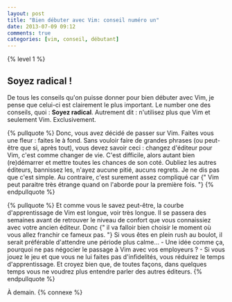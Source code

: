 ```yaml
---
layout: post
title: "Bien débuter avec Vim: conseil numéro un"
date: 2013-07-09 09:12
comments: true
categories: [vim, conseil, débutant]
---
```


{% level 1 %}

Soyez radical !
-------------

De tous les conseils qu'on puisse donner pour bien débuter avec Vim, je pense
que celui-ci est clairement le plus important. Le number one des conseils,
quoi : **Soyez radical**. Autrement dit : n'utilisez plus que Vim et seulement
Vim. Exclusivement.

<!-- more -->

{% pullquote %}
Donc, vous avez décidé de passer sur Vim.
Faites vous une fleur : faites le à fond.
Sans vouloir faire de grandes phrases (ou peut-être que si, après tout), vous
devez savoir ceci : changez d'éditeur pour Vim, c'est comme changer de vie.
C'est difficile, alors autant bien (re)démarrer et mettre toutes les chances
de son coté.
Oubliez les autres éditeurs, bannissez les, n'ayez aucune pitié, aucuns regrets.
Je ne dis pas que c'est simple. Au contraire, c'est surement assez
compliqué car {" Vim peut paraitre très étrange quand on l'aborde pour la
première fois. "}
{% endpullquote %}

{% pullquote %}
Et comme vous le savez peut-être, la courbe d'apprentissage de
Vim est longue, voir très longue. Il se passera des semaines avant
de retrouver le niveau de confort que vous connaissiez avec votre ancien
éditeur.
Donc {" il va falloir bien choisir le moment où vous allez franchir ce
fameux pas. "}
Si vous êtes en plein rush au boulot, il serait préférable d'attendre une
période plus calme… - Une idée comme ça, pourquoi ne pas négocier le
passage à Vim avec vos employeurs ? -
Si vous jouez le jeu et que vous ne lui
faites pas d'infidelités, vous réduirez le temps d'apprentissage.
Et croyez bien que, de toutes
façons, dans quelques temps vous ne voudrez plus entendre parler des autres
éditeurs.
{% endpullquote %}

À demain.
{% connexe %}
